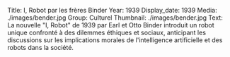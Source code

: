 Title: I, Robot par les frères Binder
Year: 1939
Display_date: 1939
Media: ./images/bender.jpg
Group: Culturel
Thumbnail: ./images/bender.jpg
Text: La nouvelle "I, Robot" de 1939 par Earl et Otto Binder introduit un robot unique confronté à des dilemmes éthiques et sociaux, anticipant les discussions sur les implications morales de l'intelligence artificielle et des robots dans la société.